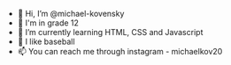 - 👋 Hi, I’m @michael-kovensky
- 👀 I'm in grade 12
- 🌱 I’m currently learning HTML, CSS and Javascript
- 💞️ I like baseball
- 📫 You can reach me through instagram - michaelkov20

<!---
michael-kovensky/michael-kovensky is a ✨ special ✨ repository because its `README.md` (this file) appears on your GitHub profile.
You can click the Preview link to take a look at your changes.
--->
